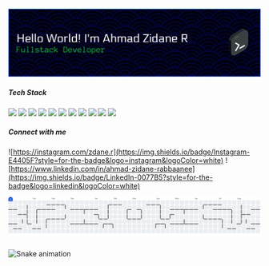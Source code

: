 
![Ahmad Zidane R](img/github-header-banners.png)


##### Tech Stack

<img src="https://img.shields.io/badge/HTML5-E34F26?style=for-the-badge&logo=html5&logoColor=white" /> <img src="https://img.shields.io/badge/CSS3-1572B6?style=for-the-badge&logo=css3&logoColor=white" /> <img src="https://img.shields.io/badge/JavaScript-323330?style=for-the-badge&logo=javascript&logoColor=F7DF1E" /> <img src="https://img.shields.io/badge/PHP-777BB4?style=for-the-badge&logo=php&logoColor=white" /> <img src="https://img.shields.io/badge/Python-FFD43B?style=for-the-badge&logo=python&logoColor=blue" /> <img src="https://img.shields.io/badge/Bootstrap-563D7C?style=for-the-badge&logo=bootstrap&logoColor=white" /> <img src="https://img.shields.io/badge/Laravel-FF2D20?style=for-the-badge&logo=laravel&logoColor=white" /> <img src="https://img.shields.io/badge/React-20232A?style=for-the-badge&logo=react&logoColor=61DAFB" /> <img src="https://img.shields.io/badge/Tailwind_CSS-38B2AC?style=for-the-badge&logo=tailwind-css&logoColor=white" /> <img src="https://img.shields.io/badge/MySQL-005C84?style=for-the-badge&logo=mysql&logoColor=white" /> <img src="https://img.shields.io/badge/Node%20js-339933?style=for-the-badge&logo=nodedotjs&logoColor=white" />

##### Connect with me
![https://instagram.com/zdane.r](https://img.shields.io/badge/Instagram-E4405F?style=for-the-badge&logo=instagram&logoColor=white) ![https://www.linkedin.com/in/ahmad-zidane-rabbaanee](https://img.shields.io/badge/LinkedIn-0077B5?style=for-the-badge&logo=linkedin&logoColor=white)

<picture>
  <source media="(prefers-color-scheme: dark)" srcset="https://raw.githubusercontent.com/AhmadZidaneR/AhmadZidaneR/output/pacman-contribution-graph-dark.svg">
  <source media="(prefers-color-scheme: light)" srcset="https://raw.githubusercontent.com/AhmadZidaneR/AhmadZidaneR/output/pacman-contribution-graph.svg">
  <img alt="pacman contribution graph" src="https://raw.githubusercontent.com/AhmadZidaneR/AhmadZidaneR/output/pacman-contribution-graph.svg">
</picture>

###

<img src="https://raw.githubusercontent.com/AhmadZidaneR/AhmadZidaneR/output/snake.svg" alt="Snake animation" />

###
